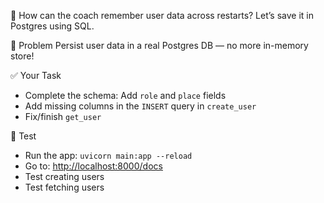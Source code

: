💭 How can the coach remember user data across restarts?
Let’s save it in Postgres using SQL.

🎯 Problem
Persist user data in a real Postgres DB — no more in-memory store!

✅ Your Task
- Complete the schema: Add `role` and `place` fields
- Add missing columns in the `INSERT` query in `create_user`
- Fix/finish `get_user`

🧪 Test
- Run the app: `uvicorn main:app --reload`
- Go to: [http://localhost:8000/docs](http://localhost:8000/docs)
- Test creating users
- Test fetching users

